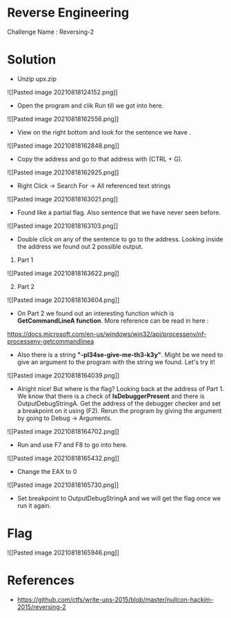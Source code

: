 # Reverse Engineering

Challenge Name : Reversing-2

# Solution

- Unzip upx.zip 

![[Pasted image 20210818124152.png]]

- Open the program and clik Run till we got into here.

![[Pasted image 20210818162556.png]]

- View on the right bottom and look for the sentence we have .

![[Pasted image 20210818162848.png]]

- Copy the address and go to that address with (CTRL + G).

![[Pasted image 20210818162925.png]]

- Right Click -> Search For -> All referenced text strings

![[Pasted image 20210818163021.png]]

- Found like a partial flag. Also sentence that we have never seen before.

![[Pasted image 20210818163103.png]]

- Double click on any of the sentence to go to the address. Looking inside the address we found out 2 possible output.

1. Part 1

![[Pasted image 20210818163622.png]]

2. Part 2

![[Pasted image 20210818163604.png]]

- On Part 2 we found out an interesting function which is **GetCommandLineA function**. More reference can be read in here :

https://docs.microsoft.com/en-us/windows/win32/api/processenv/nf-processenv-getcommandlinea

- Also there is a string **"-pl34se-give-me-th3-k3y"**. Might be we need to give an argument to the program with the string we found. Let's try it!

![[Pasted image 20210818164039.png]]

- Alright nice! But where is the flag? Looking back at the address of Part 1. We know that there is a check of **IsDebuggerPresent** and there is OutputDebugStringA. Get the address of the debugger checker and set a breakpoint on it using (F2). Rerun the program by giving the argument by going to Debug -> Arguments.

![[Pasted image 20210818164702.png]]

- Run and use F7 and F8 to go into here.

![[Pasted image 20210818165432.png]]

- Change the EAX to 0 

![[Pasted image 20210818165730.png]]

- Set breakpoint to OutputDebugStringA and we will get the flag once we run it again.

# Flag

![[Pasted image 20210818165946.png]]

# References

- https://github.com/ctfs/write-ups-2015/blob/master/nullcon-hackim-2015/reversing-2